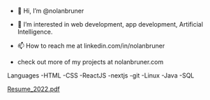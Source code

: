 - 👋 Hi, I’m @nolanbruner
- 👀 I’m interested in web development, app development, Artificial Intelligence.

- 📫 How to reach me at linkedin.com/in/nolanbruner
- check out more of my projects at nolanbruner.com


Languages
-HTML
-CSS
-ReactJS
-nextjs
-git
-Linux
-Java
-SQL

<!---
nolanbruner/nolanbruner is a ✨ special ✨ repository because its `README.md` (this file) appears on your GitHub profile.
You can click the Preview link to take a look at your changes.
--->
[Resume_2022.pdf](https://github.com/nolanbruner/nolanbruner/files/9845253/Resume_2022.pdf)

